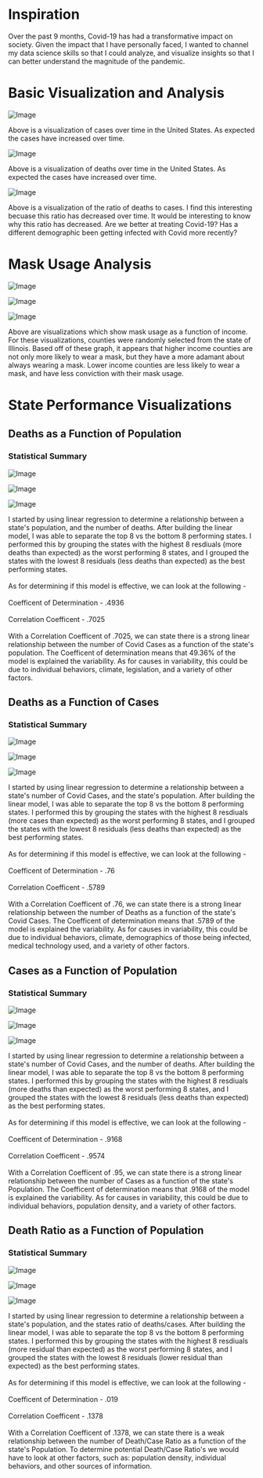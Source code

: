 <h1>Inspiration</h1>
 
<p>Over the past 9 months, Covid-19 has had a transformative impact on society. Given the impact that I have personally faced, I wanted to channel my data science skills so that I could analyze, and visualize insights so that I can better understand the magnitude of the pandemic.</p>

<h1>Basic Visualization and Analysis</h1>
<p><img alt="Image" title="icon" src="https://github.com/AbhikMahakul/Covid-Analysis/blob/main/Images/Basic%20Trends/casesovertime.png" /></p>
 
<p> Above is a visualization of cases over time in the United States. As expected the cases have increased over time. </p>


<p><img alt="Image" title="icon" src="https://github.com/AbhikMahakul/Covid-Analysis/blob/main/Images/Basic%20Trends/deathsovertime.png" /></p>


<p> Above is a visualization of deaths over time in the United States. As expected the cases have increased over time. </p>


<p><img alt="Image" title="icon" src="https://github.com/AbhikMahakul/Covid-Analysis/blob/main/Images/Basic%20Trends/deathratio.png" /></p>

<p> Above is a visualization of the ratio of deaths to cases. I find this interesting becuase this ratio has decreased over time. It would be interesting to know why this ratio has decreased. Are we better at treating Covid-19? Has a different demographic been getting infected with Covid more recently? </p>

<h1>Mask Usage Analysis</h1>


<p><img alt="Image" title="icon" src="https://github.com/AbhikMahakul/Covid-Analysis/blob/main/Images/Mask%20Usage/AlwaysWearsMask.png" /></p>


<p><img alt="Image" title="icon" src="https://github.com/AbhikMahakul/Covid-Analysis/blob/main/Images/Mask%20Usage/SometimesWearsAMask.png" /></p>


<p><img alt="Image" title="icon" src="https://github.com/AbhikMahakul/Covid-Analysis/blob/main/Images/Mask%20Usage/Never.png" /></p>

<p> Above are visualizations which show mask usage as a function of income. For these visualizations, counties were randomly selected from the state of Illinois. Based off of these graph, it appears that higher income counties are not only more likely to wear a mask, but they have a more adamant about always wearing a mask. Lower income counties are less likely to wear a mask, and have less conviction with their mask usage.  </p>


<h1>State Performance Visualizations</h1>

<h2>Deaths as a Function of Population</h2> 

<h3> Statistical Summary</h3>
<p><img alt="Image" title="icon" src="https://github.com/AbhikMahakul/Covid-Analysis/blob/main/Images/Mask%20Usage/DeathVsPopulationStats.png" /></p>

<p><img alt="Image" title="icon" src="https://github.com/AbhikMahakul/Covid-Analysis/blob/main/Images/DeathsVsPopulations/Top8.png" /></p>

<p><img alt="Image" title="icon" src="https://github.com/AbhikMahakul/Covid-Analysis/blob/main/Images/DeathsVsPopulations/Bottom8.png" /></p>

<p> I started by using linear regression to determine a relationship between a state's population, and the number of deaths. After building the linear model, I was able to separate the top 8 vs the bottom 8 performing states. I performed this by grouping the states with the highest 8 resdiuals (more deaths than expected) as the worst performing 8 states, and I grouped the states with the lowest 8 residuals (less deaths than expected) as the best performing states. 
<br> 
<br>
As for determining if this model is effective, we can look at the following -
<br>
<br>
Coefficent of Determination - .4936
<br>
<br>
Correlation Coefficent - .7025 
<br>
<br>
With a Correlation Coefficent of .7025, we can state there is a strong linear relationship between the number of Covid Cases as a function of the state's population. The Coefficent of determination means that 49.36% of the model is explained the variability. As for causes in variability, this could be due to individual behaviors, climate, legislation, and a variety of other factors.  </p>

<h2> Deaths as a Function of Cases </h2>

<h3> Statistical Summary</h3>
<p><img alt="Image" title="icon" src="https://github.com/AbhikMahakul/Covid-Analysis/blob/main/Images/DeathsVsCases/DeathsVsCasesStats.png" /></p>

<p><img alt="Image" title="icon" src="https://github.com/AbhikMahakul/Covid-Analysis/blob/main/Images/DeathsVsCases/Top8DeathsVsCases.png" /></p>

<p><img alt="Image" title="icon" src="https://github.com/AbhikMahakul/Covid-Analysis/blob/main/Images/DeathsVsCases/Bottom8DeathsVsCases.png" /></p>

<p> I started by using linear regression to determine a relationship between a state's number of Covid Cases, and the state's population. After building the linear model, I was able to separate the top 8 vs the bottom 8 performing states. I performed this by grouping the states with the highest 8 resdiuals (more cases than expected) as the worst performing 8 states, and I grouped the states with the lowest 8 residuals (less deaths than expected) as the best performing states. 
<br> 
<br>
As for determining if this model is effective, we can look at the following -
<br>
<br>
Coefficent of Determination - .76
<br>
<br>
Correlation Coefficent - .5789
<br>
<br>
With a Correlation Coefficent of .76, we can state there is a strong linear relationship between the number of Deaths as a function of the state's Covid Cases. The Coefficent of determination means that .5789 of the model is explained the variability. As for causes in variability, this could be due to individual behaviors, climate, demographics of those being infected, medical technology used, and a variety of other factors.  </p>
<h2>Cases as a Function of Population</h2> 
<h3> Statistical Summary</h3>
<p><img alt="Image" title="icon" src="https://github.com/AbhikMahakul/Covid-Analysis/blob/main/CasesVsPopulations/CasesVsPopulationStats.png" /></p>

<p><img alt="Image" title="icon" src="https://github.com/AbhikMahakul/Covid-Analysis/blob/main/CasesVsPopulations/top8.png" /></p>

<p><img alt="Image" title="icon" src="https://github.com/AbhikMahakul/Covid-Analysis/blob/main/CasesVsPopulations/Bottom8.png" /></p>

<p> I started by using linear regression to determine a relationship between a state's number of Covid Cases, and the number of deaths. After building the linear model, I was able to separate the top 8 vs the bottom 8 performing states. I performed this by grouping the states with the highest 8 resdiuals (more deaths than expected) as the worst performing 8 states, and I grouped the states with the lowest 8 residuals (less deaths than expected) as the best performing states. 
<br> 
<br>
As for determining if this model is effective, we can look at the following -
<br>
<br>
Coefficent of Determination - .9168
<br>
<br>
Correlation Coefficent - .9574
<br>
<br>
With a Correlation Coefficent of .95, we can state there is a strong linear relationship between the number of Cases as a function of the state's Population. The Coefficent of determination means that .9168 of the model is explained the variability. As for causes in variability, this could be due to individual behaviors, population density, and a variety of other factors.  </p>

<h2>Death Ratio as a Function of Population</h2> 
<h3> Statistical Summary</h3>

<p><img alt="Image" title="icon" src="https://github.com/AbhikMahakul/Covid-Analysis/blob/main/Images/DeathRatioVsPopulation/DeathRatioVsPoupulationStats.png" /></p>
<p><img alt="Image" title="icon" src="https://github.com/AbhikMahakul/Covid-Analysis/blob/main/Images/DeathRatioVsPopulation/Top8DeathRatioVsPoupulationStats.png" /></p>
<p><img alt="Image" title="icon" src="https://github.com/AbhikMahakul/Covid-Analysis/blob/main/Images/DeathRatioVsPopulation/Bottom8DeathRatioVs%20PoupulationStats.png" /></p>

<p> I started by using linear regression to determine a relationship between a state's population, and the states ratio of deaths/cases. After building the linear model, I was able to separate the top 8 vs the bottom 8 performing states. I performed this by grouping the states with the highest 8 resdiuals (more residual than expected) as the worst performing 8 states, and I grouped the states with the lowest 8 residuals (lower residual than expected) as the best performing states. 
<br> 
<br>
As for determining if this model is effective, we can look at the following -
<br>
<br>
Coefficent of Determination - .019
<br>
<br>
Correlation Coefficent - .1378
<br>
<br>
With a Correlation Coefficent of .1378, we can state there is a weak relationship between the number of Death/Case Ratio as a function of the state's Population. To determine potential Death/Case Ratio's we would have to look at other factors, such as: population density, individual behaviors, and other sources of information. </p>
